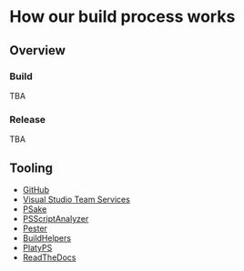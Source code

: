 # How our build process works

## Overview

### Build
TBA

### Release
TBA

## Tooling

* [GitHub](https://github.com/jakkulabs/PowervRA)
* [Visual Studio Team Services](https://www.visualstudio.com/team-services/)
* [PSake](https://github.com/psake/psake)
* [PSScriptAnalyzer](https://github.com/PowerShell/PSScriptAnalyzer)
* [Pester](https://github.com/pester/Pester)
* [BuildHelpers](https://github.com/RamblingCookieMonster/BuildHelpers)
* [PlatyPS](https://github.com/PowerShell/platyPS)
* [ReadTheDocs](https://readthedocs.org/)
